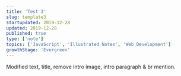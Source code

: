 ```yaml
---
title: 'Test 3'
slug: template3
startupdated: 2019-12-28
updated: 2019-12-28
published: true
type: ['note']
topics: ['JavaScript', 'Illustrated Notes', 'Web Development']
growthStage: 'Evergreen'
---
```


Modified text, title, remove intro image, intro paragraph & br mention.
